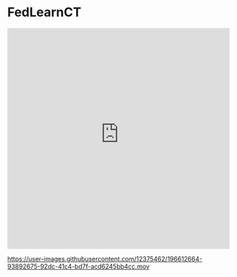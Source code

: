 # FedLearnCT



<iframe src="https://fed-learn-lung-ct.herokuapp.com/fed-learn-lung-ct" height="500" width="100%" frameBorder="0"></iframe>


https://user-images.githubusercontent.com/12375462/196612664-93892675-92dc-41c4-bd7f-acd6245bb4cc.mov

